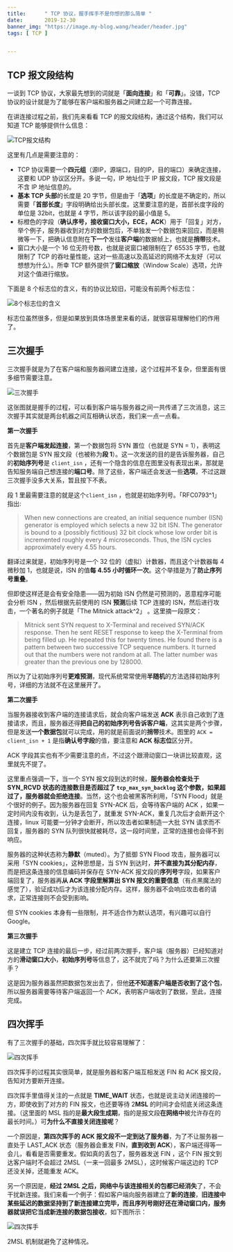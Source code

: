 ```yaml
---
title:      " TCP 协议，握手挥手不是你想的那么简单 "
date:       2019-12-30
banner_img: "https://image.my-blog.wang/header/header.jpg"
tags: [ TCP ]


---
```


## TCP 报文段结构

一谈到 TCP 协议，大家最先想到的词就是「**面向连接**」和「**可靠**」。没错，TCP 协议的设计就是为了能够在客户端和服务器之间建立起一个可靠连接。

在讲连接过程之前，我们先来看看 TCP 的报文段结构，通过这个结构，我们可以知道 TCP 能够提供什么信息：

![TCP报文结构](https://gitee.com/like-ycy/images/raw/master/blog/2019-12-30/tcp-message.png)

这里有几点是需要注意的：

- TCP 协议需要一个**四元组**（源IP，源端口，目的IP，目的端口）来确定连接，这要和 UDP 协议区分开。多说一句，IP 地址位于 IP 报文段，TCP 报文段是不含 IP 地址信息的。
- **基本 TCP 头部**的长度是 20 字节，但是由于「**选项**」的长度是不确定的，所以需要「**首部长度**」字段明确给出头部长度。这里要注意的是，首部长度字段的单位是 32bit，也就是 4 字节，所以该字段的最小值是 5。
- 标橙色的字段（**确认序号，接收窗口大小，ECE，ACK**）用于「回复」对方，举个例子，服务器收到对方的数据包后，不单独发一个数据包来回应，而是稍微等一下，把确认信息附在**下一个**发往**客户端**的数据帧上，也就是**捎带**技术。
- 窗口大小是一个 16 位无符号数，也就是说窗口被限制在了 65535 字节，也就限制了 TCP 的吞吐量性能，这对一些高速以及高延迟的网络不太友好（可以想想为什么）。所幸 TCP 额外提供了**窗口缩放**（Window Scale）选项，允许对这个值进行缩放。

下面是 8 个标志位的含义，有的协议比较旧，可能没有前两个标志位：

![8个标志位的含义](https://gitee.com/like-ycy/images/raw/master/blog/2019-12-30/8flag.png)

标志位虽然很多，但是如果放到具体场景里来看的话，就很容易理解他们的作用了。

## 三次握手

三次握手就是为了在客户端和服务器间建立连接，这个过程并不复杂，但里面有很多细节需要注意。

![三次握手](https://gitee.com/like-ycy/images/raw/master/blog/2019-12-30/three-handshake.png)

这张图就是握手的过程，可以看到客户端与服务器之间一共传递了三次消息，这三次握手其实就是两台机器之间互相确认状态，我们来一点一点看。

**第一次握手**

首先是**客户端发起连接**，第一个数据包将 SYN 置位（也就是 SYN = 1），表明这个数据包是 SYN 报文段（也被称为**段 1**）。这一次发送的目的是告诉服务器，自己的**初始序列号**是 `client_isn` ，还有一个隐含的信息在图里没有表现出来，那就是告知服务端自己想连接的**端口号**。除了这些，客户端还会发送一些**选项**，不过这跟三次握手没多大关系，暂且按下不表。

段 1 里最需要注意的就是这个`client_isn` ，也就是初始序列号。「RFC0793^1」指出:

> When new connections are created, an initial sequence number (ISN) generator is employed which selects a new 32 bit ISN. The generator is bound to a (possibly fictitious) 32 bit clock whose low order bit is incremented roughly every 4 microseconds.  Thus, the ISN cycles approximately every 4.55 hours.

翻译过来就是，初始序列号是一个 32 位的（虚拟）计数器，而且这个计数器每 4 微秒加 1，也就是说，ISN 的值**每 4.55 小时循环一次**。这个举措是为了**防止序列号重叠**。

但即使这样还是会有安全隐患——因为初始 ISN 仍然是可预测的，恶意程序可能会分析 ISN ，然后根据先前使用的 ISN **预测**后续 TCP 连接的 ISN，然后进行攻击，一个著名的例子就是「The Mitnick attack^2」 。这里摘一段原文：

> Mitnick sent SYN request to X-Terminal and received SYN/ACK response.  Then he sent RESET response to keep the X-Terminal from being filled up. He repeated this for twenty times. He found there is a pattern between  two successive TCP sequence numbers. It turned out that the numbers were not random at all. The latter number was greater than the previous one  by 128000.

所以为了让初始序列号**更难预测**，现代系统常常使用**半随机**的方法选择初始序列号，详细的方法就不在这里展开了。

**第二次握手**

当服务器接收到客户端的连接请求后，就会向客户端发送 **ACK** 表示自己收到了连接请求，而且，服务器还得**把自己的初始序列号告诉客户端**，这其实是两个步骤，但是发送**一个数据包**就可以完成，用的就是前面说的**捎带**技术。图里的 `ACK = client_isn + 1` 是指**确认号字段**的值，要注意和 **ACK 标志位**区分开。

ACK 字段其实也有不少需要注意的点，不过这个跟滑动窗口一块讲比较直观，这里就先不提了。

这里重点强调一下，当一个 SYN 报文段到达的时候，**服务器会检查处于 SYN_RCVD 状态的连接数目是否超过了 `tcp_max_syn_backlog` 这个参数，如果超过了，服务器就会拒绝连接**。当然，这个也会被黑客所利用，「SYN Flood」就是个很好的例子。因为服务器在回复 SYN-ACK 后，会等待客户端的 ACK ，如果一定时间内没有收到，认为是丢包了，就重发 SYN-ACK，重复几次后才会断开这个连接，linux 可能要一分钟才会断开，所以攻击者如果制造一大批 SYN 请求而不回复，服务器的 SYN 队列很快就被耗尽，这一段时间里，正常的连接也会得不到响应。

服务器的这种状态称为**静默**（muted）。为了抵御 SYN Flood 攻击，服务器可以采用「SYN cookies」，这种思想是，当 SYN 到达时，**并不直接为其分配内存**，而是把这条连接的信息编码并保存在 SYN-ACK 报文段的**序列号**字段，如果客户端回复了，服务器再**从 ACK 字段里解算出 SYN 报文的重要信息**（有点黑魔法的感觉了），验证成功后才为该连接分配内存。这样，服务器不会响应攻击者的请求，正常连接则不会受到影响。

但 SYN cookies 本身有一些限制，并不适合作为默认选项，有兴趣可以自行 Google。

**第三次握手**

这是建立 TCP 连接的最后一步，经过前两次握手，客户端（服务器）已经知道对方的**滑动窗口大小**，**初始序列号**等信息了，这不就完了吗？为什么还要第三次握手？

这是因为服务器虽然把数据包发出去了，但他**还不知道客户端是否收到了这个包**，所以服务器需要等待客户端返回一个 ACK，表明客户端收到了数据，至此，连接完成。

## 四次挥手

有了三次握手的基础，四次挥手就比较容易理解了：

![四次挥手](https://gitee.com/like-ycy/images/raw/master/blog/2019-12-30/four-breakup.png)

四次挥手的过程其实很简单，就是服务器和客户端互相发送 FIN 和 ACK 报文段，告知对方要断开连接。

四次挥手里值得关注的一点就是 **TIME_WAIT** 状态，也就是说主动关闭连接的一方，即使收到了对方的 FIN 报文，也还要等待 2**MSL** 的时间才会彻底关闭这条连接。（这里面的 MSL 指的是**最大段生成期**，指的是报文段**在网络中**被允许存在的最长时间。）可**为什么不直接关闭连接呢**？

一个原因是，**第四次挥手的 ACK 报文段不一定到达了服务器**，为了不让服务器一直处于 LAST_ACK 状态（服务器会重发 FIN，**直到收到 ACK**），客户端还得等一会儿，看看是否需要重发。假如真的丢包了，服务器发送 FIN ，这个 FIN 报文到达客户端时不会超过 2MSL（一来一回最多 2MSL），这时候客户端这边的 TCP 还没关掉，还能重发 ACK。

另一个原因是，**经过 2MSL 之后，网络中与该连接相关的包都已经消失**了，不会干扰新连接。我们来看一个例子：假如客户端向服务器建立了**新的连接**，**旧连接中某些延迟的数据坚持到了新连接建立完毕，而且序列号刚好还在滑动窗口内，服务器就误把它当成新连接的数据包接收**，如下图所示：

![四次挥手](https://gitee.com/like-ycy/images/raw/master/blog/2019-12-30/example.png)

2MSL 机制就避免了这种情况。